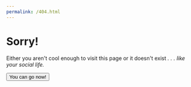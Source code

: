 ```yaml
---
permalink: /404.html
---
```

<div>
  <main>
    <h1>Sorry!</h1>
    <p>
      Either you aren't cool enough to visit this page or it doesn't exist <em>. . . like your social life.</em>
    </p>
    <button>You can go now!</button>
  </main>
</div>
